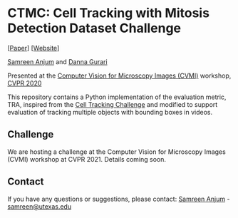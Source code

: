 # CTMC: Cell Tracking with Mitosis Detection Dataset Challenge
[[Paper](https://openaccess.thecvf.com/content_CVPRW_2020/papers/w57/Anjum_CTMC_Cell_Tracking_With_Mitosis_Detection_Dataset_Challenge_CVPRW_2020_paper.pdf)] [[Website](https://ivc.ischool.utexas.edu/ctmc/)]

[Samreen Anjum](https://www.ischool.utexas.edu/~samreen/) and [Danna Gurari](https://www.ischool.utexas.edu/~dannag/AboutMe.html)

Presented at the [Computer Vision for Microscopy Images (CVMI)](https://cvmi2020.github.io/accepted.html) workshop, [CVPR 2020](http://cvpr2020.thecvf.com/)

This repository contains a Python implementation of the evaluation metric, TRA, inspired from the [Cell Tracking Challenge](https://github.com/CellTrackingChallenge/measures) and modified to support evaluation of tracking multiple objects with bounding boxes in videos.

## Challenge

We are hosting a challenge at the Computer Vision for Microscopy Images (CVMI) workshop at CVPR 2021. Details coming soon. 

## Contact

If you have any questions or suggestions, please contact: [Samreen Anjum](https://www.ischool.utexas.edu/~samreen/) - samreen@utexas.edu


